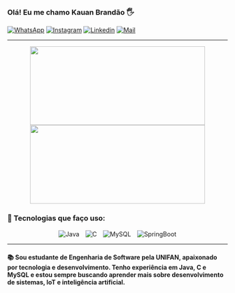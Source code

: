 ### Olá! Eu me chamo Kauan Brandão 🖐️

[![WhatsApp](https://img.shields.io/badge/WhatsApp-25D366?style=for-the-badge&logo=whatsapp&logoColor=white)](https://wa.me/5575992310382)   [![Instagram](https://img.shields.io/badge/Instagram-E4405F?style=for-the-badge&logo=instagram&logoColor=white)](https://www.instagram.com/kauanbrd_/)  [![Linkedin](https://img.shields.io/badge/LinkedIn-0077B5?style=for-the-badge&logo=linkedin&logoColor=white)](https://www.linkedin.com/in/kauan-brandão-654aa2326/?trk=opento_sprofile_topcard)  [![Mail](https://img.shields.io/badge/Gmail-D14836?style=for-the-badge&logo=gmail&logoColor=white)](https://mail.google.com/mail/?view=cm&fs=1&to=kauanbrandao07@gmail.com)

---

<p align="center">
  <img height="180em" width="400px" src="https://github-readme-stats.vercel.app/api?username=KauanBrandao&show_icons=true&theme=radical&hide_border=true" />
  <img height="180em" width="400px" src="https://github-readme-stats.vercel.app/api/top-langs/?username=KauanBrandao&layout=compact&theme=radical&hide_border=true" />
</p>

### 🚀 Tecnologias que faço uso:

<p align="center">
  <img align="center" alt="Java" src="https://img.shields.io/badge/Java-ED8B00?style=for-the-badge&logo=openjdk&logoColor=white" />
  <span style="margin-right: 10px;"></span> 
  <img align="center" alt="C" src="https://img.shields.io/badge/C-00599C?style=for-the-badge&logo=c&logoColor=white" />
  <span style="margin-right: 10px;"></span> 
  <img align="center" alt="MySQL" src="https://img.shields.io/badge/MySQL-00000F?style=for-the-badge&logo=mysql&logoColor=white" />
  <span style="margin-right: 10px;"></span> 
  <img align="center" alt="SpringBoot" src="https://img.shields.io/badge/Spring-6DB33F?style=for-the-badge&logo=spring&logoColor=white" />
</p>

---

#### 📚 Sou estudante de Engenharia de Software pela **UNIFAN**, apaixonado por tecnologia e desenvolvimento. Tenho experiência em **Java, C e MySQL** e estou sempre buscando aprender mais sobre **desenvolvimento de sistemas, IoT e inteligência artificial**.


